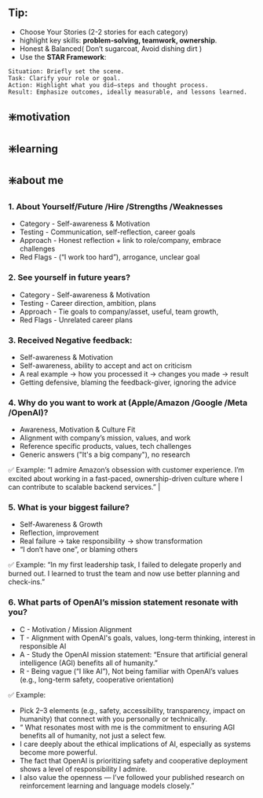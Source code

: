 ## Tip:
- Choose Your Stories (2-2 stories for each category)
- highlight key skills: **problem‑solving, teamwork, ownership**.
- Honest & Balanced( Don’t sugarcoat, Avoid dishing dirt )
- Use the **STAR Framework**:
```
Situation: Briefly set the scene.
Task: Clarify your role or goal.
Action: Highlight what you did—steps and thought process.
Result: Emphasize outcomes, ideally measurable, and lessons learned.
```
## ❇️motivation

## ❇️learning

## ❇️about me

### 1. About Yourself/Future /Hire /Strengths /Weaknesses
- Category	- Self-awareness & Motivation	
- Testing	- Communication, self-reflection, career goals
- Approach	- Honest reflection + link to role/company, embrace challenges
- Red Flags - (“I work too hard”), arrogance, unclear goal

### 2. See yourself in future years?
- Category	- Self-awareness & Motivation
- Testing   - Career direction, ambition, plans	
- Approach  - Tie goals to company/asset, useful, team growth, 	
- Red Flags - Unrelated career plans

### 3. Received Negative feedback:
- Self-awareness & Motivation
- Self-awareness, ability to accept and act on criticism	
- A real example → how you processed it → changes you made → result	
- Getting defensive, blaming the feedback-giver, ignoring the advice

### 4. Why do you want to work at (Apple/Amazon /Google /Meta /OpenAI)? 
- Awareness, Motivation & Culture Fit  
- Alignment with company’s mission, values, and work 
- Reference specific products, values, tech challenges 
- Generic answers ("It's a big company"), no research 

 ✅ Example: “I admire Amazon’s obsession with customer experience. I’m excited about working in a fast-paced,
ownership-driven culture where I can contribute to scalable backend services.” |


### 5. What is your biggest failure? 
- Self-Awareness & Growth 
- Reflection, improvement 
- Real failure → take responsibility → show transformation 
- “I don’t have one”, or blaming others 

 ✅ Example: “In my first leadership task, I failed to delegate properly and burned out. 
 I learned to trust the team and now use better planning and check-ins.”
 
### 6. What parts of OpenAI’s mission statement resonate with you?
- C  - Motivation / Mission Alignment
- T - Alignment with OpenAI's goals, values, long-term thinking, interest in responsible AI
- A - Study the OpenAI mission statement: “Ensure that artificial general intelligence (AGI) benefits all of humanity.”
- R - Being vague (“I like AI”), Not being familiar with OpenAI’s values (e.g., long-term safety, cooperative orientation)

✅ Example:
- Pick 2–3 elements (e.g., safety, accessibility, transparency, impact on humanity) that connect with you personally or technically.
- “ What resonates most with me is the commitment to ensuring AGI benefits all of humanity, not just a select few.
- I care deeply about the ethical implications of AI, especially as systems become more powerful. 
- The fact that OpenAI is prioritizing safety and cooperative deployment shows a level of responsibility I admire. 
- I also value the openness — I’ve followed your published research on reinforcement learning and language models closely.”